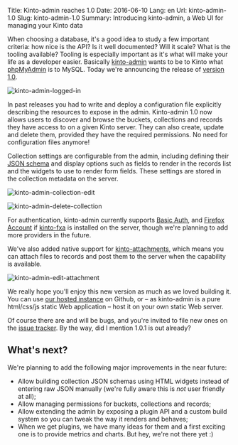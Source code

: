 Title: Kinto-admin reaches 1.0
Date: 2016-06-10
Lang: en
Url: kinto-admin-1.0
Slug: kinto-admin-1.0
Summary: Introducing kinto-admin, a Web UI for managing your Kinto data

When choosing a database, it's a good idea to study a few important criteria: how nice is the API? Is it well documented? Will it scale? What is the tooling available? Tooling is especially important as it's what will make your life as a developer easier. Basically [kinto-admin] wants to be to Kinto what [phpMyAdmin] is to MySQL. Today we're announcing the release of [version 1.0].

![kinto-admin-logged-in]({filename}/images/kinto-admin-logged-in.png)

In past releases you had to write and deploy a configuration file explicitly describing the resources to expose in the admin. Kinto-admin 1.0 now allows users to discover and browse the buckets, collections and records they have access to on a given Kinto server. They can also create, update and delete them, provided they have the required permissions. No need for configuration files anymore!

Collection settings are configurable from the admin, including defining their [JSON schema] and display options such as fields to render in the records list and the widgets to use to render form fields. These settings are stored in the collection metadata on the server.

![kinto-admin-collection-edit]({filename}/images/kinto-admin-collection-edit.png)

![kinto-admin-delete-collection]({filename}/images/kinto-admin-delete-collection.png)

For authentication, kinto-admin currently supports [Basic Auth], and [Firefox Account] if [kinto-fxa] is installed on the server, though we're planning to add more providers in the future.

We've also added native support for [kinto-attachments], which means you can attach files to records and post them to the server when the capability is available.

![kinto-admin-edit-attachment]({filename}/images/kinto-admin-edit-attachment.png)

We really hope you'll enjoy this new version as much as we loved building it. You can use [our hosted instance] on Github, or – as kinto-admin is a pure html/css/js static Web application – host it on your own static Web server.

Of course there are and will be bugs, and you're invited to file new ones on the [issue tracker]. By the way, did I mention 1.0.1 is out already?

## What's next?

We're planning to add the following major improvements in the near future:

- Allow building collection JSON schemas using HTML widgets instead of entering raw JSON manually (we're fully aware this is *not* user friendly at all);
- Allow managing permissions for buckets, collections and records;
- Allow extending the admin by exposing a plugin API and a custom build system so you can tweak the way it renders and behaves;
- When we get plugins, we have many ideas for them and a first exciting one is to provide metrics and charts. But hey, we're not there yet :)

[Basic Auth]: http://kinto.readthedocs.io/en/stable/api/1.x/authentication.html?highlight=basic%20auth#basic-auth
[Firefox Account]: https://accounts.firefox.com/
[JSON schema]: http://json-schema.org/
[kinto-admin]: https://github.com/Kinto/kinto-admin/
[kinto-attachments]: https://github.com/Kinto/kinto-attachment
[kinto-fxa]: https://github.com/mozilla-services/kinto-fxa
[issue tracker]: https://github.com/Kinto/kinto-admin/issues
[our hosted instance]: https://kinto.github.io/kinto-admin/
[phpMyAdmin]: https://www.phpmyadmin.net/
[version 1.0]: https://github.com/Kinto/kinto-admin/releases/tag/v1.0.0
